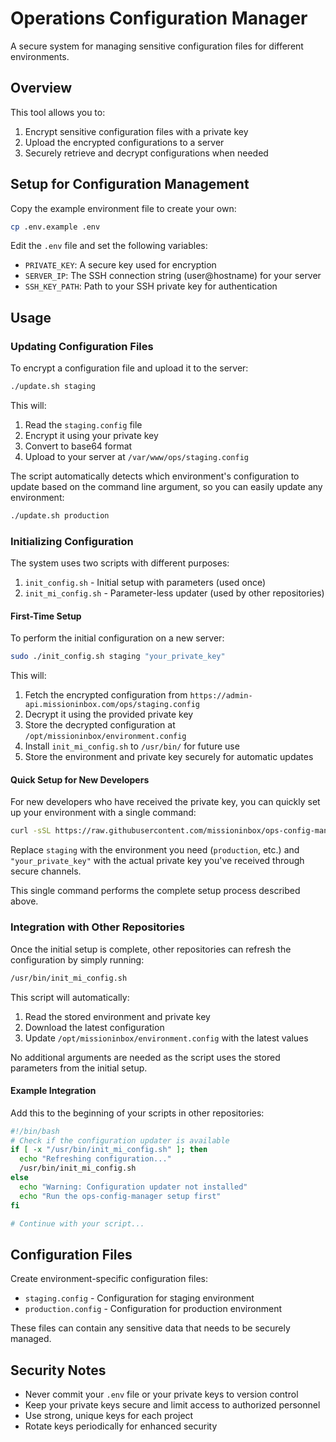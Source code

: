 # Operations Configuration Manager

A secure system for managing sensitive configuration files for different environments.

## Overview

This tool allows you to:

1. Encrypt sensitive configuration files with a private key
2. Upload the encrypted configurations to a server
3. Securely retrieve and decrypt configurations when needed

## Setup for Configuration Management

Copy the example environment file to create your own:

```bash
cp .env.example .env
```

Edit the `.env` file and set the following variables:

- `PRIVATE_KEY`: A secure key used for encryption
- `SERVER_IP`: The SSH connection string (user@hostname) for your server
- `SSH_KEY_PATH`: Path to your SSH private key for authentication

## Usage

### Updating Configuration Files

To encrypt a configuration file and upload it to the server:

```bash
./update.sh staging
```

This will:
1. Read the `staging.config` file
2. Encrypt it using your private key
3. Convert to base64 format
4. Upload to your server at `/var/www/ops/staging.config`

The script automatically detects which environment's configuration to update based on the command line argument, so you can easily update any environment:

```bash
./update.sh production
```

### Initializing Configuration

The system uses two scripts with different purposes:

1. `init_config.sh` - Initial setup with parameters (used once)
2. `init_mi_config.sh` - Parameter-less updater (used by other repositories)

#### First-Time Setup

To perform the initial configuration on a new server:

```bash
sudo ./init_config.sh staging "your_private_key"
```

This will:
1. Fetch the encrypted configuration from `https://admin-api.missioninbox.com/ops/staging.config`
2. Decrypt it using the provided private key
3. Store the decrypted configuration at `/opt/missioninbox/environment.config`
4. Install `init_mi_config.sh` to `/usr/bin/` for future use
5. Store the environment and private key securely for automatic updates

#### Quick Setup for New Developers

For new developers who have received the private key, you can quickly set up your environment with a single command:

```bash
curl -sSL https://raw.githubusercontent.com/missioninbox/ops-config-manager/main/init_config.sh | sudo bash -s -- staging "your_private_key"
```

Replace `staging` with the environment you need (`production`, etc.) and `"your_private_key"` with the actual private key you've received through secure channels.

This single command performs the complete setup process described above.

### Integration with Other Repositories

Once the initial setup is complete, other repositories can refresh the configuration by simply running:

```bash
/usr/bin/init_mi_config.sh
```

This script will automatically:
1. Read the stored environment and private key
2. Download the latest configuration
3. Update `/opt/missioninbox/environment.config` with the latest values

No additional arguments are needed as the script uses the stored parameters from the initial setup.

#### Example Integration

Add this to the beginning of your scripts in other repositories:

```bash
#!/bin/bash
# Check if the configuration updater is available
if [ -x "/usr/bin/init_mi_config.sh" ]; then
  echo "Refreshing configuration..."
  /usr/bin/init_mi_config.sh
else
  echo "Warning: Configuration updater not installed"
  echo "Run the ops-config-manager setup first"
fi

# Continue with your script...
```

## Configuration Files

Create environment-specific configuration files:

- `staging.config` - Configuration for staging environment
- `production.config` - Configuration for production environment

These files can contain any sensitive data that needs to be securely managed.

## Security Notes

- Never commit your `.env` file or your private keys to version control
- Keep your private keys secure and limit access to authorized personnel
- Use strong, unique keys for each project
- Rotate keys periodically for enhanced security